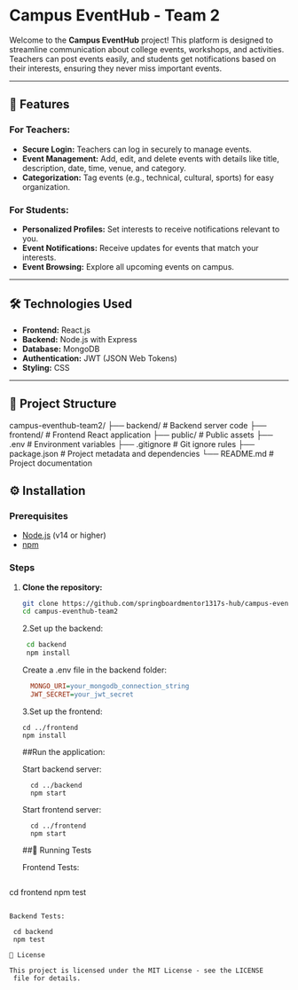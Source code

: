 # Campus EventHub - Team 2

Welcome to the **Campus EventHub** project! This platform is designed to streamline communication about college events, workshops, and activities. Teachers can post events easily, and students get notifications based on their interests, ensuring they never miss important events.

---

## 🚀 Features

### For Teachers:
- **Secure Login:** Teachers can log in securely to manage events.
- **Event Management:** Add, edit, and delete events with details like title, description, date, time, venue, and category.
- **Categorization:** Tag events (e.g., technical, cultural, sports) for easy organization.

### For Students:
- **Personalized Profiles:** Set interests to receive notifications relevant to you.
- **Event Notifications:** Receive updates for events that match your interests.
- **Event Browsing:** Explore all upcoming events on campus.

---

## 🛠️ Technologies Used
- **Frontend:** React.js
- **Backend:** Node.js with Express
- **Database:** MongoDB
- **Authentication:** JWT (JSON Web Tokens)
- **Styling:** CSS

---

## 📁 Project Structure

campus-eventhub-team2/
├── backend/ # Backend server code
├── frontend/ # Frontend React application
├── public/ # Public assets
├── .env # Environment variables
├── .gitignore # Git ignore rules
├── package.json # Project metadata and dependencies
└── README.md # Project documentation

## ⚙️ Installation

### Prerequisites
- [Node.js](https://nodejs.org/) (v14 or higher)
- [npm](https://www.npmjs.com/)

### Steps

1. **Clone the repository:**
   ```bash
   git clone https://github.com/springboardmentor1317s-hub/campus-eventhub-team2.git
   cd campus-eventhub-team2
   ```
   2.Set up the backend:
    ```bash
     cd backend
     npm install
   ```
   Create a .env file in the backend folder:
   ```ini
     MONGO_URI=your_mongodb_connection_string
     JWT_SECRET=your_jwt_secret
   ```
   3.Set up the frontend:
   ```
   cd ../frontend
   npm install
   ```

   ##Run the application:

     Start backend server:
     ```
       cd ../backend
       npm start
     ```

     Start frontend server:
     ```
       cd ../frontend
       npm start
     ```
   ##🧪 Running Tests

   Frontend Tests:
   ```
  cd frontend
  npm test
   ```

   Backend Tests:
   ```
     cd backend
     npm test
   ```
   📄 License

   This project is licensed under the MIT License - see the LICENSE
    file for details.

